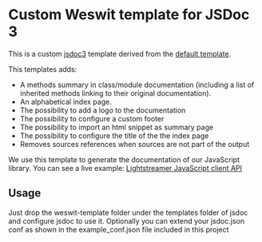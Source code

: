 # Custom Weswit template for JSDoc 3

This is a custom [jsdoc3](https://github.com/jsdoc3/jsdoc) template derived from the [default template](https://github.com/jsdoc3/jsdoc/tree/master/templates/default).

This templates adds:
* A methods summary in class/module documentation (including a list of inherited methods linking to their original documentation).
* An alphabetical index page.
* The possibility to add a logo to the documentation
* The possibility to configure a custom footer
* The possibility to import an html snippet as summary page
* The possibility to configure the title of the the index page
* Removes sources references when sources are not part of the output

We use this template to generate the documentation of our JavaScript library. You can see a live example: [Lightstreamer JavaScript client API](http://www.lightstreamer.com/docs/client_javascript_uni_api/index.html)

## Usage
Just drop the weswit-template folder under the templates folder of jsdoc and configure jsdoc to use it. Optionally you can extend your jsdoc.json conf as shown in the example_conf.json file included in this project
